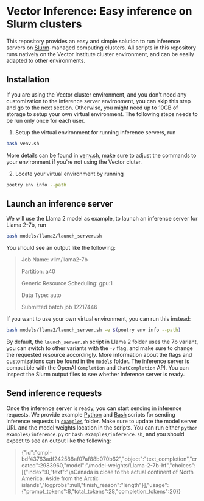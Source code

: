 # Vector Inference: Easy inference on Slurm clusters
This repository provides an easy and simple solution to run inference servers on [Slurm](https://slurm.schedmd.com/overview.html)-managed computing clusters. All scripts in this repository runs natively on the Vector Institute cluster environment, and can be easily adapted to other environments.  

## Installation
If you are using the Vector cluster environment, and you don't need any customization to the inference server environment, you can skip this step and go to the next section. Otherwise, you might need up to 10GB of storage to setup your own virtual environment. The following steps needs to be run only once for each user.

1. Setup the virtual environment for running inference servers, run 
```bash
bash venv.sh
```
More details can be found in [venv.sh](venv.sh), make sure to adjust the commands to your environment if you're not using the Vector cluter.

2. Locate your virtual environment by running
```bash
poetry env info --path
```

## Launch an inference server
We will use the Llama 2 model as example, to launch an inference server for Llama 2-7b, run
```bash
bash models/llama2/launch_server.sh
```
You should see an output like the following:
> Job Name: vllm/llama2-7b
> 
> Partition: a40
> 
> Generic Resource Scheduling: gpu:1
> 
> Data Type: auto
> 
> Submitted batch job 12217446

If you want to use your own virtual environment, you can run this instead:
```bash
bash models/llama2/launch_server.sh -e $(poetry env info --path)
```
By default, the `launch_server.sh` script in Llama 2 folder uses the 7b variant, you can switch to other variants with the `-v` flag, and make sure to change the requested resource accordingly. More information about the flags and customizations can be found in the [`models`](models) folder. The inference server is compatible with the OpenAI `Completion` and `ChatCompletion` API. You can inspect the Slurm output files to see whether inference server is ready.

## Send inference requests
Once the inference server is ready, you can start sending in inference requests. We provide example [Python](examples/inference.py) and [Bash](examples/inference.sh) scripts for sending inference requests in [`examples`](examples) folder. Make sure to update the model server URL and the model weights location in the scripts. You can run either `python examples/inference.py` or `bash examples/inference.sh`, and you should expect to see an output like the following:
> {"id":"cmpl-bdf43763adf242588af07af88b070b62","object":"text_completion","created":2983960,"model":"/model-weights/Llama-2-7b-hf","choices":[{"index":0,"text":"\nCanada is close to the actual continent of North America. Aside from the Arctic islands","logprobs":null,"finish_reason":"length"}],"usage":{"prompt_tokens":8,"total_tokens":28,"completion_tokens":20}}
